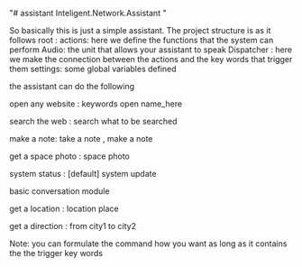 "# assistant  Inteligent.Network.Assistant  " 

So basically this is just a simple assistant.
The project structure is as it follows 
 root :
        actions: here we define the functions that the 
                system can perform
        Audio: the unit that allows your assistant to speak
        Dispatcher : here we make the connection between the actions and the key words that
                     trigger them 
        settings: some global variables defined 
        
 the assistant can do the following
 
 open any website : keywords open name_here 
 
 search the web :  search what to be searched
 
 make a note:  take a note , make a note 
 
 get a space photo : space photo 
 
 system status : [default] system update 
 
 basic conversation module
 
 get a location : location place
 
 get a direction : from city1 to city2 

Note: you can formulate the command how you want as long as 
    it contains the the trigger key words
